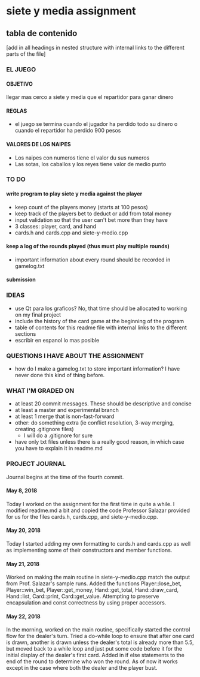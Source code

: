 # siete y media assignment

## tabla de contenido
[add in all headings in nested structure with internal links to the different parts of the file]

### EL JUEGO
#### OBJETIVO
llegar mas cerco a siete y media que el repartidor para ganar dinero

#### REGLAS

- el juego se termina cuando el jugador ha perdido todo su dinero o cuando el repartidor ha perdido 900 pesos

#### VALORES DE LOS NAIPES
- Los naipes con numeros tiene el valor du sus numeros
- Las sotas, los caballos y los reyes tiene valor de medio punto



### TO DO
#### write program to play siete y media against the player
- keep count of the players money (starts at 100 pesos)
- keep track of the players bet to deduct or add from total money
- input validation so that the user can't bet more than they have
- 3 classes: player, card, and hand
- cards.h and cards.cpp and siete-y-medio.cpp

#### keep a log of the rounds played (thus must play multiple rounds)
- important information about every round should be recorded in gamelog.txt

#### submission

### IDEAS
- use Qt para los graficos? No, that time should be allocated to working on my final project
- include the history of the card game at the beginning of the program
- table of contents for this readme file with internal links to the different sections
- escribir en espanol lo mas posible

### QUESTIONS I HAVE ABOUT THE ASSIGNMENT
- how do I make a gamelog.txt to store important information? I have never done this kind of thing before.

### WHAT I'M GRADED ON
- at least 20 commit messages. These should be descriptive and concise
- at least a master and experimental branch
- at least 1 merge that is non-fast-forward
- other: do something extra (ie conflict resolution, 3-way merging, creating .gitignore files)
    - I will do a .gitignore for sure
- have only txt files unless there is a really good reason, in which case you have to explain it in readme.md


### PROJECT JOURNAL

Journal begins at the time of the fourth commit.

#### May 8, 2018
Today I worked on the assignment for the first time in quite a while. I modified readme.md a bit and copied the code Professor Salazar provided for us for the files cards.h, cards.cpp, and siete-y-medio.cpp.

#### May 20, 2018
Today I started adding my own formatting to cards.h and cards.cpp as well as implementing some of their constructors and member functions.

#### May 21, 2018
Worked on making the main routine in siete-y-medio.cpp match the output from Prof. Salazar's sample runs. Added the functions Player::lose_bet, Player::win_bet, Player::get_money,
Hand::get_total, Hand::draw_card, Hand::list, Card::print, Card::get_value. Attempting to preserve encapsulation and const correctness by using proper accessors. 

#### May 22, 2018
In the morning, worked on the main routine, specifically started the control flow for the dealer's turn. Tried a do-while loop to ensure that after one card is drawn, another is drawn unless
the dealer's total is already more than 5.5, but moved back to a while loop and just put some code before it for the initial display of the dealer's first card. Added in if else statements 
to the end of the round to determine who won the round. As of now it works except in the case where both the dealer and the player bust.

